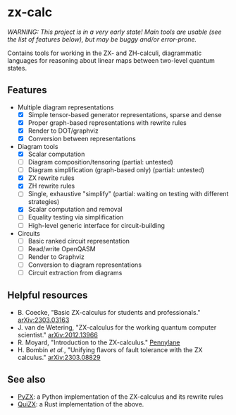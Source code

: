 # zx-calc

*WARNING: This project is in a very early state! Main tools are usable (see
the list of features below), but may be buggy and/or error-prone.*

Contains tools for working in the ZX- and ZH-calculi, diagrammatic languages for
reasoning about linear maps between two-level quantum states.

## Features
- Multiple diagram representations
    - [x] Simple tensor-based generator representations, sparse and dense
    - [x] Proper graph-based representations with rewrite rules
    - [x] Render to DOT/graphviz
    - [x] Conversion between representations
- Diagram tools
    - [x] Scalar computation
    - [ ] Diagram composition/tensoring (partial: untested)
    - [ ] Diagram simplification (graph-based only) (partial: untested)
    - [x] ZX rewrite rules
    - [x] ZH rewrite rules
    - [ ] Single, exhaustive "simplify" (partial: waiting on testing with
      different strategies)
    - [x] Scalar computation and removal
    - [ ] Equality testing via simplification
    - [ ] High-level generic interface for circuit-building
- Circuits
    - [ ] Basic ranked circuit representation
    - [ ] Read/write OpenQASM
    - [ ] Render to Graphviz
    - [ ] Conversion to diagram representations
    - [ ] Circuit extraction from diagrams

## Helpful resources
* B. Coecke, "Basic ZX-calculus for students and professionals."
  [arXiv:2303.03163](https://arxiv.org/abs/2303.03163)
* J. van de Wetering, "ZX-calculus for the working quantum computer scientist."
  [arXiv:2012.13966](https://arxiv.org/abs/2012.13966)
* R. Moyard, "Introduction to the ZX-calculus."
  [Pennylane](https://pennylane.ai/qml/demos/tutorial_zx_calculus/)
* H. Bombin *et al.*, "Unifying flavors of fault tolerance with the ZX
  calculus." [arXiv:2303.08829](https://arxiv.org/abs/2303.08829)

## See also
* [PyZX](https://github.com/Quantomatic/pyzx): a Python implementation of the
  ZX-calculus and its rewrite rules
* [QuiZX](https://github.com/Quantomatic/quizx/tree/master): a Rust
  implementation of the above.

